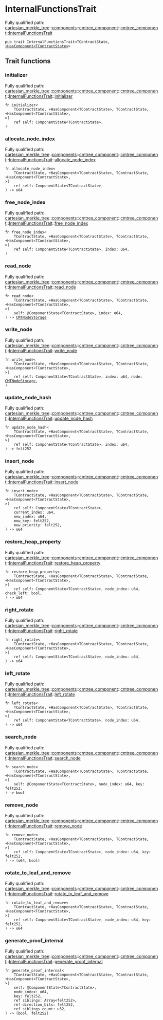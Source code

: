 # InternalFunctionsTrait

Fully qualified path: [cartesian_merkle_tree](./cartesian_merkle_tree.md)::[components](./cartesian_merkle_tree-components.md)::[cmtree_component](./cartesian_merkle_tree-components-cmtree_component.md)::[cmtree_component](./cartesian_merkle_tree-components-cmtree_component-cmtree_component.md)::[InternalFunctionsTrait](./cartesian_merkle_tree-components-cmtree_component-cmtree_component-InternalFunctionsTrait.md)

<pre><code class="language-cairo">pub trait InternalFunctionsTrait&lt;TContractState, <a href="cartesian_merkle_tree-components-cmtree_component-cmtree_component-HasComponent.html">+HasComponent&lt;TContractState&gt;</a>&gt;</code></pre>

## Trait functions

### initializer

Fully qualified path: [cartesian_merkle_tree](./cartesian_merkle_tree.md)::[components](./cartesian_merkle_tree-components.md)::[cmtree_component](./cartesian_merkle_tree-components-cmtree_component.md)::[cmtree_component](./cartesian_merkle_tree-components-cmtree_component-cmtree_component.md)::[InternalFunctionsTrait](./cartesian_merkle_tree-components-cmtree_component-cmtree_component-InternalFunctionsTrait.md)::[initializer](./cartesian_merkle_tree-components-cmtree_component-cmtree_component-InternalFunctionsTrait.md#initializer)

<pre><code class="language-cairo">fn initializer&lt;
    TContractState, +HasComponent&lt;TContractState&gt;, TContractState, +HasComponent&lt;TContractState&gt;,
&gt;(
    ref self: ComponentState&lt;TContractState&gt;,
)</code></pre>


### allocate_node_index

Fully qualified path: [cartesian_merkle_tree](./cartesian_merkle_tree.md)::[components](./cartesian_merkle_tree-components.md)::[cmtree_component](./cartesian_merkle_tree-components-cmtree_component.md)::[cmtree_component](./cartesian_merkle_tree-components-cmtree_component-cmtree_component.md)::[InternalFunctionsTrait](./cartesian_merkle_tree-components-cmtree_component-cmtree_component-InternalFunctionsTrait.md)::[allocate_node_index](./cartesian_merkle_tree-components-cmtree_component-cmtree_component-InternalFunctionsTrait.md#allocate_node_index)

<pre><code class="language-cairo">fn allocate_node_index&lt;
    TContractState, +HasComponent&lt;TContractState&gt;, TContractState, +HasComponent&lt;TContractState&gt;,
&gt;(
    ref self: ComponentState&lt;TContractState&gt;,
) -&gt; u64</code></pre>


### free_node_index

Fully qualified path: [cartesian_merkle_tree](./cartesian_merkle_tree.md)::[components](./cartesian_merkle_tree-components.md)::[cmtree_component](./cartesian_merkle_tree-components-cmtree_component.md)::[cmtree_component](./cartesian_merkle_tree-components-cmtree_component-cmtree_component.md)::[InternalFunctionsTrait](./cartesian_merkle_tree-components-cmtree_component-cmtree_component-InternalFunctionsTrait.md)::[free_node_index](./cartesian_merkle_tree-components-cmtree_component-cmtree_component-InternalFunctionsTrait.md#free_node_index)

<pre><code class="language-cairo">fn free_node_index&lt;
    TContractState, +HasComponent&lt;TContractState&gt;, TContractState, +HasComponent&lt;TContractState&gt;,
&gt;(
    ref self: ComponentState&lt;TContractState&gt;, index: u64,
)</code></pre>


### read_node

Fully qualified path: [cartesian_merkle_tree](./cartesian_merkle_tree.md)::[components](./cartesian_merkle_tree-components.md)::[cmtree_component](./cartesian_merkle_tree-components-cmtree_component.md)::[cmtree_component](./cartesian_merkle_tree-components-cmtree_component-cmtree_component.md)::[InternalFunctionsTrait](./cartesian_merkle_tree-components-cmtree_component-cmtree_component-InternalFunctionsTrait.md)::[read_node](./cartesian_merkle_tree-components-cmtree_component-cmtree_component-InternalFunctionsTrait.md#read_node)

<pre><code class="language-cairo">fn read_node&lt;
    TContractState, +HasComponent&lt;TContractState&gt;, TContractState, +HasComponent&lt;TContractState&gt;,
&gt;(
    self: @ComponentState&lt;TContractState&gt;, index: u64,
) -&gt; <a href="cartesian_merkle_tree-components-cmtree_component-CMTNodeStorage.html">CMTNodeStorage</a></code></pre>


### write_node

Fully qualified path: [cartesian_merkle_tree](./cartesian_merkle_tree.md)::[components](./cartesian_merkle_tree-components.md)::[cmtree_component](./cartesian_merkle_tree-components-cmtree_component.md)::[cmtree_component](./cartesian_merkle_tree-components-cmtree_component-cmtree_component.md)::[InternalFunctionsTrait](./cartesian_merkle_tree-components-cmtree_component-cmtree_component-InternalFunctionsTrait.md)::[write_node](./cartesian_merkle_tree-components-cmtree_component-cmtree_component-InternalFunctionsTrait.md#write_node)

<pre><code class="language-cairo">fn write_node&lt;
    TContractState, +HasComponent&lt;TContractState&gt;, TContractState, +HasComponent&lt;TContractState&gt;,
&gt;(
    ref self: ComponentState&lt;TContractState&gt;, index: u64, node: <a href="cartesian_merkle_tree-components-cmtree_component-CMTNodeStorage.html">CMTNodeStorage</a>,
)</code></pre>


### update_node_hash

Fully qualified path: [cartesian_merkle_tree](./cartesian_merkle_tree.md)::[components](./cartesian_merkle_tree-components.md)::[cmtree_component](./cartesian_merkle_tree-components-cmtree_component.md)::[cmtree_component](./cartesian_merkle_tree-components-cmtree_component-cmtree_component.md)::[InternalFunctionsTrait](./cartesian_merkle_tree-components-cmtree_component-cmtree_component-InternalFunctionsTrait.md)::[update_node_hash](./cartesian_merkle_tree-components-cmtree_component-cmtree_component-InternalFunctionsTrait.md#update_node_hash)

<pre><code class="language-cairo">fn update_node_hash&lt;
    TContractState, +HasComponent&lt;TContractState&gt;, TContractState, +HasComponent&lt;TContractState&gt;,
&gt;(
    ref self: ComponentState&lt;TContractState&gt;, index: u64,
) -&gt; felt252</code></pre>


### insert_node

Fully qualified path: [cartesian_merkle_tree](./cartesian_merkle_tree.md)::[components](./cartesian_merkle_tree-components.md)::[cmtree_component](./cartesian_merkle_tree-components-cmtree_component.md)::[cmtree_component](./cartesian_merkle_tree-components-cmtree_component-cmtree_component.md)::[InternalFunctionsTrait](./cartesian_merkle_tree-components-cmtree_component-cmtree_component-InternalFunctionsTrait.md)::[insert_node](./cartesian_merkle_tree-components-cmtree_component-cmtree_component-InternalFunctionsTrait.md#insert_node)

<pre><code class="language-cairo">fn insert_node&lt;
    TContractState, +HasComponent&lt;TContractState&gt;, TContractState, +HasComponent&lt;TContractState&gt;,
&gt;(
    ref self: ComponentState&lt;TContractState&gt;,
    current_index: u64,
    new_index: u64,
    new_key: felt252,
    new_priority: felt252,
) -&gt; u64</code></pre>


### restore_heap_property

Fully qualified path: [cartesian_merkle_tree](./cartesian_merkle_tree.md)::[components](./cartesian_merkle_tree-components.md)::[cmtree_component](./cartesian_merkle_tree-components-cmtree_component.md)::[cmtree_component](./cartesian_merkle_tree-components-cmtree_component-cmtree_component.md)::[InternalFunctionsTrait](./cartesian_merkle_tree-components-cmtree_component-cmtree_component-InternalFunctionsTrait.md)::[restore_heap_property](./cartesian_merkle_tree-components-cmtree_component-cmtree_component-InternalFunctionsTrait.md#restore_heap_property)

<pre><code class="language-cairo">fn restore_heap_property&lt;
    TContractState, +HasComponent&lt;TContractState&gt;, TContractState, +HasComponent&lt;TContractState&gt;,
&gt;(
    ref self: ComponentState&lt;TContractState&gt;, node_index: u64, check_left: bool,
) -&gt; u64</code></pre>


### right_rotate

Fully qualified path: [cartesian_merkle_tree](./cartesian_merkle_tree.md)::[components](./cartesian_merkle_tree-components.md)::[cmtree_component](./cartesian_merkle_tree-components-cmtree_component.md)::[cmtree_component](./cartesian_merkle_tree-components-cmtree_component-cmtree_component.md)::[InternalFunctionsTrait](./cartesian_merkle_tree-components-cmtree_component-cmtree_component-InternalFunctionsTrait.md)::[right_rotate](./cartesian_merkle_tree-components-cmtree_component-cmtree_component-InternalFunctionsTrait.md#right_rotate)

<pre><code class="language-cairo">fn right_rotate&lt;
    TContractState, +HasComponent&lt;TContractState&gt;, TContractState, +HasComponent&lt;TContractState&gt;,
&gt;(
    ref self: ComponentState&lt;TContractState&gt;, node_index: u64,
) -&gt; u64</code></pre>


### left_rotate

Fully qualified path: [cartesian_merkle_tree](./cartesian_merkle_tree.md)::[components](./cartesian_merkle_tree-components.md)::[cmtree_component](./cartesian_merkle_tree-components-cmtree_component.md)::[cmtree_component](./cartesian_merkle_tree-components-cmtree_component-cmtree_component.md)::[InternalFunctionsTrait](./cartesian_merkle_tree-components-cmtree_component-cmtree_component-InternalFunctionsTrait.md)::[left_rotate](./cartesian_merkle_tree-components-cmtree_component-cmtree_component-InternalFunctionsTrait.md#left_rotate)

<pre><code class="language-cairo">fn left_rotate&lt;
    TContractState, +HasComponent&lt;TContractState&gt;, TContractState, +HasComponent&lt;TContractState&gt;,
&gt;(
    ref self: ComponentState&lt;TContractState&gt;, node_index: u64,
) -&gt; u64</code></pre>


### search_node

Fully qualified path: [cartesian_merkle_tree](./cartesian_merkle_tree.md)::[components](./cartesian_merkle_tree-components.md)::[cmtree_component](./cartesian_merkle_tree-components-cmtree_component.md)::[cmtree_component](./cartesian_merkle_tree-components-cmtree_component-cmtree_component.md)::[InternalFunctionsTrait](./cartesian_merkle_tree-components-cmtree_component-cmtree_component-InternalFunctionsTrait.md)::[search_node](./cartesian_merkle_tree-components-cmtree_component-cmtree_component-InternalFunctionsTrait.md#search_node)

<pre><code class="language-cairo">fn search_node&lt;
    TContractState, +HasComponent&lt;TContractState&gt;, TContractState, +HasComponent&lt;TContractState&gt;,
&gt;(
    self: @ComponentState&lt;TContractState&gt;, node_index: u64, key: felt252,
) -&gt; bool</code></pre>


### remove_node

Fully qualified path: [cartesian_merkle_tree](./cartesian_merkle_tree.md)::[components](./cartesian_merkle_tree-components.md)::[cmtree_component](./cartesian_merkle_tree-components-cmtree_component.md)::[cmtree_component](./cartesian_merkle_tree-components-cmtree_component-cmtree_component.md)::[InternalFunctionsTrait](./cartesian_merkle_tree-components-cmtree_component-cmtree_component-InternalFunctionsTrait.md)::[remove_node](./cartesian_merkle_tree-components-cmtree_component-cmtree_component-InternalFunctionsTrait.md#remove_node)

<pre><code class="language-cairo">fn remove_node&lt;
    TContractState, +HasComponent&lt;TContractState&gt;, TContractState, +HasComponent&lt;TContractState&gt;,
&gt;(
    ref self: ComponentState&lt;TContractState&gt;, node_index: u64, key: felt252,
) -&gt; (u64, bool)</code></pre>


### rotate_to_leaf_and_remove

Fully qualified path: [cartesian_merkle_tree](./cartesian_merkle_tree.md)::[components](./cartesian_merkle_tree-components.md)::[cmtree_component](./cartesian_merkle_tree-components-cmtree_component.md)::[cmtree_component](./cartesian_merkle_tree-components-cmtree_component-cmtree_component.md)::[InternalFunctionsTrait](./cartesian_merkle_tree-components-cmtree_component-cmtree_component-InternalFunctionsTrait.md)::[rotate_to_leaf_and_remove](./cartesian_merkle_tree-components-cmtree_component-cmtree_component-InternalFunctionsTrait.md#rotate_to_leaf_and_remove)

<pre><code class="language-cairo">fn rotate_to_leaf_and_remove&lt;
    TContractState, +HasComponent&lt;TContractState&gt;, TContractState, +HasComponent&lt;TContractState&gt;,
&gt;(
    ref self: ComponentState&lt;TContractState&gt;, node_index: u64, key: felt252,
) -&gt; u64</code></pre>


### generate_proof_internal

Fully qualified path: [cartesian_merkle_tree](./cartesian_merkle_tree.md)::[components](./cartesian_merkle_tree-components.md)::[cmtree_component](./cartesian_merkle_tree-components-cmtree_component.md)::[cmtree_component](./cartesian_merkle_tree-components-cmtree_component-cmtree_component.md)::[InternalFunctionsTrait](./cartesian_merkle_tree-components-cmtree_component-cmtree_component-InternalFunctionsTrait.md)::[generate_proof_internal](./cartesian_merkle_tree-components-cmtree_component-cmtree_component-InternalFunctionsTrait.md#generate_proof_internal)

<pre><code class="language-cairo">fn generate_proof_internal&lt;
    TContractState, +HasComponent&lt;TContractState&gt;, TContractState, +HasComponent&lt;TContractState&gt;,
&gt;(
    self: @ComponentState&lt;TContractState&gt;,
    node_index: u64,
    key: felt252,
    ref siblings: Array&lt;felt252&gt;,
    ref direction_bits: felt252,
    ref siblings_count: u32,
) -&gt; (bool, felt252)</code></pre>


